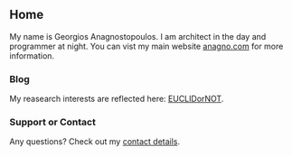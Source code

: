 ## Home

My name is Georgios Anagnostopoulos. I am architect in the day and programmer at night. You can vist my main website [anagno.com](http://anagno.com/) for more information.

### Blog

My reasearch interests are reflected here: [EUCLIDorNOT](https://ganagno.github.io/myblog/).

### Support or Contact

Any questions? Check out my [contact details](http://anagno.com/#contact).
